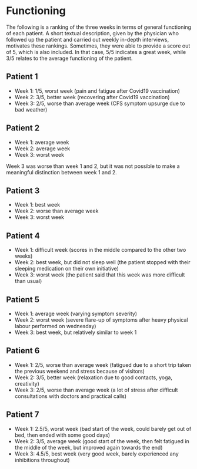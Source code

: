 # Functioning

The following is a ranking of the three weeks in terms of general functioning of each patient. A short textual description, given by the physician who followed up the patient and 
carried out weekly in-depth interviews, motivates these rankings. Sometimes, they were able to provide a score out of 5, which is also included. In that case, 5/5 indicates a 
great week, while 3/5 relates to the average functioning of the patient. 

## Patient 1

- Week 1: 1/5, worst week (pain and fatigue after Covid19 vaccination)
- Week 2: 3/5, better week (recovering after Covid19 vaccination)
- Week 3: 2/5, worse than average week (CFS symptom upsurge due to bad weather)

## Patient 2

- Week 1: average week
- Week 2: average week
- Week 3: worst week 

Week 3 was worse than week 1 and 2, but it was not possible to make a meaningful distinction between week 1 and 2. 

## Patient 3

- Week 1: best week 
- Week 2: worse than average week
- Week 3: worst week 

## Patient 4

- Week 1: difficult week (scores in the middle compared to the other two weeks)
- Week 2: best week, but did not sleep well (the patient stopped with their sleeping medication on their own initiative)
- Week 3: worst week (the patient said that this week was more difficult than usual)

## Patient 5

- Week 1: average week (varying symptom severity)
- Week 2: worst week (severe flare-up of symptoms after heavy physical labour performed on wednesday)
- Week 3: best week, but relatively similar to week 1

## Patient 6

- Week 1: 2/5, worse than average week (fatigued due to a short trip taken the previous weekend and stress because of visitors)
- Week 2: 3/5, better week (relaxation due to good contacts, yoga, creativity)
- Week 3: 2/5, worse than average week (a lot of stress after difficult consultations with doctors and practical calls)

## Patient 7

- Week 1: 2.5/5, worst week (bad start of the week, could barely get out of bed, then ended with some good days)
- Week 2: 3/5, average week (good start of the week, then felt fatigued in the middle of the week, but improved again towards the end)
- Week 3: 4.5/5, best week (very good week, barely experienced any inhibitions throughout)
